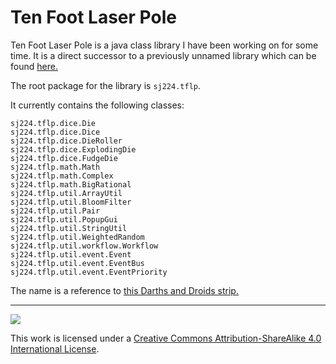 # Ten Foot Laser Pole

Ten Foot Laser Pole is a java class library I have been working on for some time. It is a direct successor to a previously unnamed library which can be found [here.](https://scratch.mit.edu/discuss/topic/123874/)

The root package for the library is `sj224.tflp`.

It currently contains the following classes:

```
sj224.tflp.dice.Die
sj224.tflp.dice.Dice
sj224.tflp.dice.DieRoller
sj224.tflp.dice.ExplodingDie
sj224.tflp.dice.FudgeDie
sj224.tflp.math.Math
sj224.tflp.math.Complex
sj224.tflp.math.BigRational
sj224.tflp.util.ArrayUtil
sj224.tflp.util.BloomFilter
sj224.tflp.util.Pair
sj224.tflp.util.PopupGui
sj224.tflp.util.StringUtil
sj224.tflp.util.WeightedRandom
sj224.tflp.util.workflow.Workflow
sj224.tflp.util.event.Event
sj224.tflp.util.event.EventBus
sj224.tflp.util.event.EventPriority
```

The name is a reference to [this Darths and Droids strip.](http://www.darthsanddroids.net/episodes/0001.html)

---

![](https://i.creativecommons.org/l/by-sa/4.0/88x31.png)

This work is licensed under a [Creative Commons Attribution-ShareAlike 4.0 International License](http://creativecommons.org/licenses/by-sa/4.0/).
